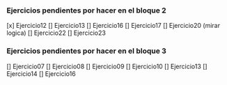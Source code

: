 ### Ejercicios pendientes por hacer en el bloque 2
[x] Ejercicio12
[] Ejercicio13
[] Ejercicio16
[] Ejercicio17
[] Ejercicio20 (mirar logica)
[] Ejercicio22
[] Ejercicio23


### Ejercicios pendientes por hacer en el bloque 3
[] Ejercicio07
[] Ejercicio08
[] Ejercicio09
[] Ejercicio10
[] Ejercicio13
[] Ejercicio14
[] Ejercicio16